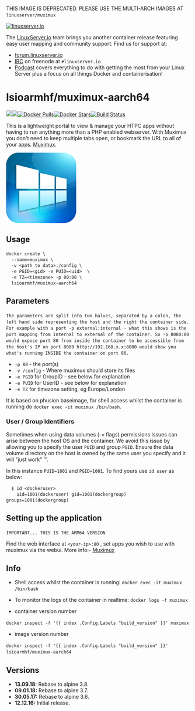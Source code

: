 [linuxserverurl]: https://linuxserver.io
[forumurl]: https://forum.linuxserver.io
[ircurl]: https://www.linuxserver.io/irc/
[podcasturl]: https://www.linuxserver.io/podcast/
[appurl]: https://github.com/mescon/Muximux
[hub]: https://hub.docker.com/r/lsioarmhf/muximux-aarch64/

THIS IMAGE IS DEPRECATED. PLEASE USE THE MULTI-ARCH IMAGES AT `linuxserver/muximux`

[![linuxserver.io](https://raw.githubusercontent.com/linuxserver/docker-templates/master/linuxserver.io/img/linuxserver_medium.png)][linuxserverurl]

The [LinuxServer.io][linuxserverurl] team brings you another container release featuring easy user mapping and community support. Find us for support at:
* [forum.linuxserver.io][forumurl]
* [IRC][ircurl] on freenode at `#linuxserver.io`
* [Podcast][podcasturl] covers everything to do with getting the most from your Linux Server plus a focus on all things Docker and containerisation!

# lsioarmhf/muximux-aarch64
[![](https://images.microbadger.com/badges/version/lsioarmhf/muximux-aarch64.svg)](https://microbadger.com/images/lsioarmhf/muximux-aarch64 "Get your own version badge on microbadger.com")[![](https://images.microbadger.com/badges/image/lsioarmhf/muximux-aarch64.svg)](http://microbadger.com/images/lsioarmhf/muximux-aarch64 "Get your own image badge on microbadger.com")[![Docker Pulls](https://img.shields.io/docker/pulls/lsioarmhf/muximux-aarch64.svg)][hub][![Docker Stars](https://img.shields.io/docker/stars/lsioarmhf/muximux-aarch64.svg)][hub][![Build Status](https://ci.linuxserver.io/buildStatus/icon?job=Docker-Builders/arm64/arm64-muximux)](https://ci.linuxserver.io/job/Docker-Builders/job/arm64/job/arm64-muximux/)

This is a lightweight portal to view & manage your HTPC apps without having to run anything more than a PHP enabled webserver. With Muximux you don't need to keep multiple tabs open, or bookmark the URL to all of your apps. [Muximux](https://github.com/mescon/Muximux).

[![muximux](https://raw.githubusercontent.com/linuxserver/docker-templates/master/linuxserver.io/img/muximux-icon.png)][appurl]

## Usage

```
docker create \
  --name=muximux \
  -v <path to data>:/config \
  -e PGID=<gid> -e PUID=<uid>  \
  -e TZ=<timezone> -p 80:80 \
  lsioarmhf/muximux-aarch64
```

## Parameters

`The parameters are split into two halves, separated by a colon, the left hand side representing the host and the right the container side. 
For example with a port -p external:internal - what this shows is the port mapping from internal to external of the container.
So -p 8080:80 would expose port 80 from inside the container to be accessible from the host's IP on port 8080
http://192.168.x.x:8080 would show you what's running INSIDE the container on port 80.`


* `-p 80` - the port(s)
* `-v /config` - Where muximux should store its files
* `-e PGID` for GroupID - see below for explanation
* `-e PUID` for UserID - see below for explanation
* `-e TZ` for timezone setting, eg Europe/London

It is based on phusion baseimage, for shell access whilst the container is running do `docker exec -it muximux /bin/bash`.

### User / Group Identifiers

Sometimes when using data volumes (`-v` flags) permissions issues can arise between the host OS and the container. We avoid this issue by allowing you to specify the user `PUID` and group `PGID`. Ensure the data volume directory on the host is owned by the same user you specify and it will "just work" ™.

In this instance `PUID=1001` and `PGID=1001`. To find yours use `id user` as below:

```
  $ id <dockeruser>
    uid=1001(dockeruser) gid=1001(dockergroup) groups=1001(dockergroup)
```

## Setting up the application
`IMPORTANT... THIS IS THE ARM64 VERSION`

Find the web interface at `<your-ip>:80` , set apps you wish to use with muximux via the webui.
More info:- [Muximux][appurl]


## Info

* Shell access whilst the container is running: `docker exec -it muximux /bin/bash`
* To monitor the logs of the container in realtime: `docker logs -f muximux`

* container version number 

`docker inspect -f '{{ index .Config.Labels "build_version" }}' muximux`

* image version number

`docker inspect -f '{{ index .Config.Labels "build_version" }}' lsioarmhf/muximux-aarch64`

## Versions

+ **13.09.18:** Rebase to alpine 3.8.
+ **09.01.18:** Rebase to alpine 3.7.
+ **30.05.17:** Rebase to alpine 3.6.
+ **12.12.16:** Initial release.
